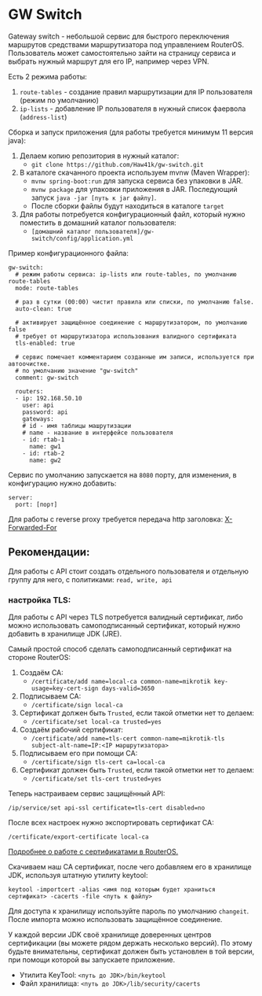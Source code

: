 # GW Switch
Gateway switch - небольшой сервис для быстрого переключения маршрутов средствами маршрутизатора под управлением RouterOS.
Пользователь может самостоятельно зайти на страницу сервиса и выбрать нужный маршрут для его IP, например через VPN.


Есть 2 режима работы:

1. `route-tables` - создание правил маршрутизации для IP пользователя (режим по умолчанию)
2. `ip-lists` - добавление IP пользователя в нужный список фаервола (`address-list`)


Сборка и запуск приложения (для работы требуется минимум 11 версия java):

1. Делаем копию репозитория в нужный каталог:
   * `git clone https://github.com/Haw41k/gw-switch.git`
2. В каталоге скачанного проекта используем mvnw (Maven Wrapper):
   * `mvnw spring-boot:run` для запуска сервиса без упаковки в JAR.
   * `mvnw package` для упаковки приложения в JAR. Последующий запуск `java -jar [путь к jar файлу]`. 
   * После сборки файлы будут находиться в каталоге `target`
3. Для работы потребуется конфигурационный файл, который нужно поместить в домашний каталог пользователя:
   * `[домашний каталог пользователя]/gw-switch/config/application.yml`

Пример конфигурационного файла:

```
gw-switch:
  # режим работы сервиса: ip-lists или route-tables, по умолчанию route-tables
  mode: route-tables
  
  # раз в сутки (00:00) чистит правила или списки, по умолчанию false.
  auto-clean: true
  
  # активирует защищённое соединение с маршрутизатором, по умолчанию false
  # требует от маршрутизатора использования валидного сертификата
  tls-enabled: true
  
  # сервис помечает комментарием созданные им записи, используется при автоочистке.
  # по умолчанию значение "gw-switch"
  comment: gw-switch
  
  routers:
  - ip: 192.168.50.10
    user: api
    password: api
    gateways:
    # id - имя таблицы машрутизации
    # name - название в интерфейсе пользователя
    - id: rtab-1
      name: gw1
    - id: rtab-2
      name: gw2
```
Сервис по умолчанию запускается на `8080` порту, для изменения, в конфигурацию нужно добавить:
```
server:
  port: [порт]
```
Для работы с reverse proxy требуется передача http заголовка:
[X-Forwarded-For](https://developer.mozilla.org/en-US/docs/Web/HTTP/Headers/X-Forwarded-For)

## Рекомендации:
Для работы с API стоит создать отдельного пользователя и отдельную группу для него, с политиками: `read, write, api`

### настройка TLS:
Для работы с API через TLS потребуется валидный сертификат,
либо можно использовать самоподписанный сертификат, который нужно добавить в хранилище JDK (JRE).

Самый простой способ сделать самоподписанный сертификат на стороне RouterOS:

1. Создаём CA:
   * `/certificate/add name=local-ca common-name=mikrotik key-usage=key-cert-sign days-valid=3650`
2. Подписываем CA:
   * `/certificate/sign local-ca`
3. Сертификат должен быть `Trusted`, если такой отметки нет то делаем:
   * `/certificate/set local-ca trusted=yes`
4. Создаём рабочий сертификат:
   * `/certificate/add name=tls-cert common-name=mikrotik-tls subject-alt-name=IP:<IP маршрутизатора>`
5. Подписываем его при помощи CA:
   * `/certificate/sign tls-cert ca=local-ca`
6. Сертификат должен быть `Trusted`, если такой отметки нет то делаем:
   * `/certificate/set tls-cert trusted=yes`


Теперь настраиваем сервис защищённый API:

`/ip/service/set api-ssl certificate=tls-cert disabled=no`

После всех настроек нужно экспортировать сертификат CA:

`/certificate/export-certificate local-ca`

[Подробнее о работе с сертификатами в RouterOS.](https://wiki.mikrotik.com/wiki/Manual:Create_Certificates)

Скачиваем наш CA сертификат, после чего добавляем его в хранилище JDK, используя штатную утилиту keytool:

`keytool -importcert -alias <имя под которым будет храниться сертификат> -cacerts -file <путь к файлу>`

Для доступа к хранилищу используйте пароль по умолчанию `changeit`.
После импорта можно использовать защищённое соединение.

У каждой версии JDK своё хранилище доверенных центров сертификации (вы можете рядом держать несколько версий).
По этому будьте внимательны, сертификат должен быть установлен в той версии,
при помощи которой вы запускаете приложение.

* Утилита KeyTool: `<путь до JDK>/bin/keytool`
* Файл хранилища: `<путь до JDK>/lib/security/cacerts`